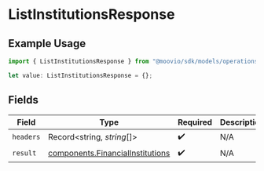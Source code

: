 # ListInstitutionsResponse

## Example Usage

```typescript
import { ListInstitutionsResponse } from "@moovio/sdk/models/operations";

let value: ListInstitutionsResponse = {};
```

## Fields

| Field                                                                                | Type                                                                                 | Required                                                                             | Description                                                                          |
| ------------------------------------------------------------------------------------ | ------------------------------------------------------------------------------------ | ------------------------------------------------------------------------------------ | ------------------------------------------------------------------------------------ |
| `headers`                                                                            | Record<string, *string*[]>                                                           | :heavy_check_mark:                                                                   | N/A                                                                                  |
| `result`                                                                             | [components.FinancialInstitutions](../../models/components/financialinstitutions.md) | :heavy_check_mark:                                                                   | N/A                                                                                  |